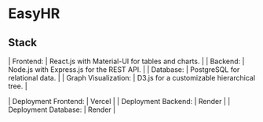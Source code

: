 # EasyHR


## Stack

| Frontend: | React.js with Material-UI for tables and charts. |
| Backend: | Node.js with Express.js for the REST API. |
| Database: | PostgreSQL for relational data. |
| Graph Visualization: | D3.js for a customizable hierarchical tree. |

| Deployment Frontend: | Vercel |
| Deployment Backend: | Render |
| Deployment Database: | Render |